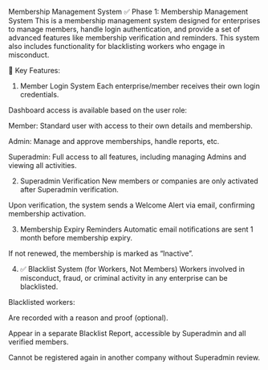 Membership Management System
✅ Phase 1: Membership Management System
This is a membership management system designed for enterprises to manage members, handle login authentication, and provide a set of advanced features like membership verification and reminders. This system also includes functionality for blacklisting workers who engage in misconduct.

🔐 Key Features:
1. Member Login System
Each enterprise/member receives their own login credentials.

Dashboard access is available based on the user role:

Member: Standard user with access to their own details and membership.

Admin: Manage and approve memberships, handle reports, etc.

Superadmin: Full access to all features, including managing Admins and viewing all activities.

2. Superadmin Verification
New members or companies are only activated after Superadmin verification.

Upon verification, the system sends a Welcome Alert via email, confirming membership activation.

3. Membership Expiry Reminders
Automatic email notifications are sent 1 month before membership expiry.

If not renewed, the membership is marked as “Inactive”.

4. ✅ Blacklist System (for Workers, Not Members)
Workers involved in misconduct, fraud, or criminal activity in any enterprise can be blacklisted.

Blacklisted workers:

Are recorded with a reason and proof (optional).

Appear in a separate Blacklist Report, accessible by Superadmin and all verified members.

Cannot be registered again in another company without Superadmin review.

